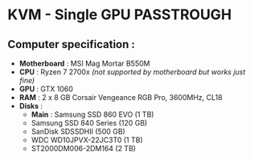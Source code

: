 # KVM - Single GPU PASSTROUGH 
## Computer specification :
* **Motherboard** : MSI Mag Mortar B550M
* **CPU** : Ryzen 7 2700x *(not supported by motherboard but works just fine)*
* **GPU** : GTX 1060
* **RAM** : 2 x 8 GB Corsair Vengeance RGB Pro, 3600MHz, CL18
* **Disks** : 
  * **Main** : Samsung SSD 860 EVO (1 TB)
  * Samsung SSD 840 Series (120  GB)
  * SanDisk SDSSDHII (500 GB)
  * WDC WD10JPVX-22JC3T0 (1 TB)
  * ST2000DM006-2DM164 (2 TB)

